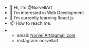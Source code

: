 - 👋 Hi, I’m @NorvellArt
- 👀 I’m interested in Web Development
- 🌱 I’m currently learning React.js
- 📫 How to reach me: 
-   - email: NorvellArt@gmail.com
    + instagram: norvellart
<!---
NorvellArt/NorvellArt is a ✨ special ✨ repository because its `README.md` (this file) appears on your GitHub profile.
You can click the Preview link to take a look at your changes.
--->
